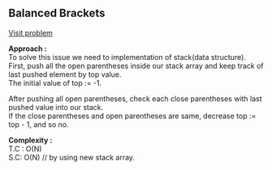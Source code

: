 ## Balanced Brackets

[Visit problem](https://www.hackerrank.com/challenges/balanced-brackets/problem)

**Approach :**<br>
To solve this issue we need to implementation of stack(data structure).<br>
First, push all the open parentheses inside our stack array and keep track of last pushed element by top value.<br>
The initial value of top := -1. <br>

After pushing all open parentheses, check each close parentheses with last pushed value into our stack.<br>
If the close parentheses and open parentheses are same, decrease top := top - 1, and so no. <br>

**Complexity :**<br>
T.C : O(N)<br>
S.C: O(N) // by using new stack array.<br>
